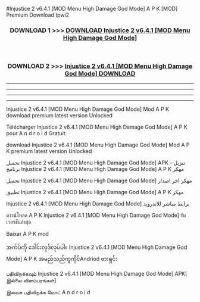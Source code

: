 #Injustice 2 v6.4.1  [MOD Menu High Damage God Mode] A P K [MOD] Premium Download tpwi2



<div align="center">

<h3>DOWNLOAD 1 >>> <a href="https://teeasianyam.web.app?sq=Injustice 2 v6.4.1  [MOD Menu High Damage God Mode]">DOWNLOAD Injustice 2 v6.4.1  [MOD Menu High Damage God Mode] </a></h3><br>

<h3>DOWNLOAD 2 >>> <a href="https://teeasianyam.web.app?sq=Injustice 2 v6.4.1  [MOD Menu High Damage God Mode] ">Injustice 2 v6.4.1  [MOD Menu High Damage God Mode]  DOWNLOAD </a></h3>

</div>


----------------------------------------------------------

----------------------------------------------------------

----------------------------------------------------------

----------------------------------------------------------


Injustice 2 v6.4.1  [MOD Menu High Damage God Mode]  Mod A P K download premium latest version Unlocked

Télécharger Injustice 2 v6.4.1  [MOD Menu High Damage God Mode]  A P K pour A n d r o i d Gratuit

download Injustice 2 v6.4.1  [MOD Menu High Damage God Mode]  Mod A P K premium latest version Unlocked

تحميل Injustice 2 v6.4.1  [MOD Menu High Damage God Mode]  APK - تنزيل برنامج Injustice 2 v6.4.1  [MOD Menu High Damage God Mode]  A P K مهكر

تحميل Injustice 2 v6.4.1  [MOD Menu High Damage God Mode]  مهكر اخر اصدار

تطبيق Injustice 2 v6.4.1  [MOD Menu High Damage God Mode]  A P K مهكر

Injustice 2 v6.4.1  [MOD Menu High Damage God Mode]  برابط مباشر للاندرويد

ดาวน์โหลด A P K Injustice 2 v6.4.1  [MOD Menu High Damage God Mode]  รับเวอร์ชันล่าสุด

Baixar A P K mod

အက်ပ်ကို ဒေါင်းလုဒ်လုပ်ပါ။ Injustice 2 v6.4.1  [MOD Menu High Damage God Mode]  A P K အမည်သည်ကူကိုင်Andriod ဗားရှင်း

பதிவிறக்கவும் Injustice 2 v6.4.1  [MOD Menu High Damage God Mode]  APK[ இல்லை விளம்பரங்கள்] 
 
இலவச பதிவிறக்க மோட் A n d r o i d



